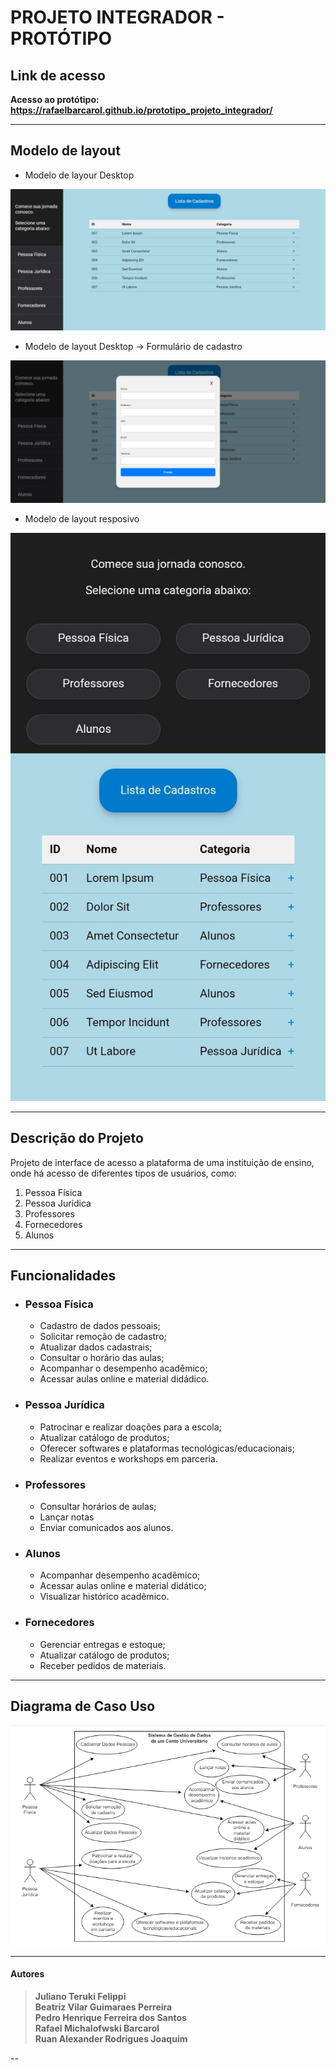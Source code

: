 ﻿# PROJETO INTEGRADOR - PROTÓTIPO

## Link de acesso

**Acesso ao protótipo: <https://rafaelbarcarol.github.io/prototipo_projeto_integrador/>** 

---
## Modelo de layout

- Modelo de layour Desktop
  

![Modelo de layour Desktop](https://raw.githubusercontent.com/rafaelbarcarol/prototipo_projeto_integrador/main/img/modelo_prototipo_desktop.jpg)

- Modelo de layout Desktop → Formulário de cadastro
  
![Modelo de layout Desktop Formulário de cadastro](https://raw.githubusercontent.com/rafaelbarcarol/prototipo_projeto_integrador/main/img/modelo_prototipo_desktop_formulario_de_cadastro.jpg)

- Modelo de layout resposivo

![Modelo de layout resposivo](https://raw.githubusercontent.com/rafaelbarcarol/prototipo_projeto_integrador/main/img/modelo_prototipo_mobile.jpg)

---

## Descrição do Projeto

Projeto de interface de acesso a plataforma de uma instituição de ensino, onde há acesso de diferentes tipos de usuários, como: 

1. Pessoa Física
2. Pessoa Jurídica
3. Professores
4. Fornecedores
5. Alunos

---

## Funcionalidades

- ### Pessoa Física

  - Cadastro de dados pessoais;
  - Solicitar remoção de cadastro;
  - Atualizar dados cadastrais;
  - Consultar o horário das aulas;
  - Acompanhar o desempenho acadêmico;
  - Acessar aulas online e material didádico.


- ### Pessoa Jurídica

  - Patrocinar e realizar doações para a escola;
  - Atualizar catálogo de produtos;
  - Oferecer softwares e plataformas tecnológicas/educacionais;
  - Realizar eventos e workshops em parceria.

- ### Professores

  - Consultar horários de aulas;
  - Lançar notas
  - Enviar comunicados aos alunos.

- ### Alunos

  - Acompanhar desempenho acadêmico;
  - Acessar aulas online e material didático;
  - Visualizar histórico acadêmico.

- ### Fornecedores

  - Gerenciar entregas e estoque;
  - Atualizar catálogo de produtos;
  - Receber pedidos de materiais.

---

## Diagrama de Caso Uso

![Diagrama](https://raw.githubusercontent.com/rafaelbarcarol/prototipo_projeto_integrador/main/img/diagrama_de_caso_uso.png)


---

#### Autores

> **Juliano Teruki Felippi**  
 **Beatriz Vilar Guimaraes Perreira**  
 **Pedro Henrique Ferreira dos Santos**  
 **Rafael Michalofwski Barcarol**  
 **Ruan Alexander Rodrigues Joaquim**
 
 --
